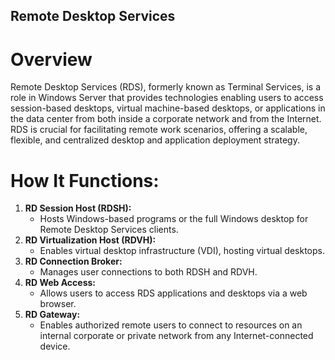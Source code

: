 ## Remote Desktop Services
# Overview
Remote Desktop Services (RDS), formerly known as Terminal Services, is a role in Windows Server that provides technologies enabling users to access session-based desktops, virtual machine-based desktops, or applications in the data center from both inside a corporate network and from the Internet. RDS is crucial for facilitating remote work scenarios, offering a scalable, flexible, and centralized desktop and application deployment strategy.

# How It Functions:
1. <b>RD Session Host (RDSH):</b>
   - Hosts Windows-based programs or the full Windows desktop for Remote Desktop Services clients.
2. <b>RD Virtualization Host (RDVH):</b>
   - Enables virtual desktop infrastructure (VDI), hosting virtual desktops.
3. <b>RD Connection Broker: </b>
   - Manages user connections to both RDSH and RDVH.
4. <b>RD Web Access:</b>
   - Allows users to access RDS applications and desktops via a web browser.
5. <b>RD Gateway:</b>
   - Enables authorized remote users to connect to resources on an internal corporate or private network from any Internet-connected device.